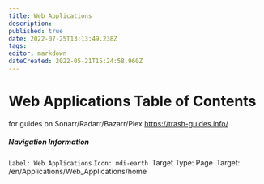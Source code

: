 ```yaml
---
title: Web Applications
description: 
published: true
date: 2022-07-25T13:13:49.238Z
tags: 
editor: markdown
dateCreated: 2022-05-21T15:24:58.960Z
---
```


# Web Applications Table of Contents
for guides on  Sonarr/Radarr/Bazarr/Plex  https://trash-guides.info/









##### Navigation Information
`Label: Web Applications`
`Icon: mdi-earth
`Target Type: Page`
`Target: /en/Applications/Web_Applications/home`